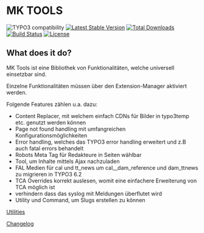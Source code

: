 MK TOOLS
========

![TYPO3 compatibility](https://img.shields.io/badge/TYPO3-8.7%20%7C%209.5-orange?maxAge=3600&style=flat-square&logo=typo3)
[![Latest Stable Version](https://img.shields.io/packagist/v/dmk/mktools.svg?maxAge=3600&style=flat-square&logo=composer)](https://packagist.org/packages/dmk/mktools)
[![Total Downloads](https://img.shields.io/packagist/dt/dmk/mktools.svg?maxAge=3600&style=flat-square)](https://packagist.org/packages/dmk/mktools)
[![Build Status](https://img.shields.io/github/workflow/status/DMKEBUSINESSGMBH/typo3-mktools/PHP-CI.svg?maxAge=3600&style=flat-square&logo=github-actions)](https://github.com/DMKEBUSINESSGMBH/typo3-mktools/actions?query=workflow%3APHP-CI)
[![License](https://img.shields.io/packagist/l/dmk/mktools.svg?maxAge=3600&style=flat-square&logo=gnu)](https://packagist.org/packages/dmk/mktools)

What does it do?
----------------

MK Tools ist eine Bibliothek von Funktionalitäten, welche universell einsetzbar sind.

Einzelne Funktionalitäten müssen über den Extension-Manager aktiviert werden.

Folgende Features zählen u.a. dazu:

-   Content Replacer, mit welchem einfach CDNs für Bilder in typo3temp etc. genutzt werden können
-   Page not found handling mit umfangreichen Konfigurationsmöglichkeiten
-   Error handling, welches das TYPO3 error handling erweitert und z.B auch fatal errors behandelt
-   Robots Meta Tag für Redakteure in Seiten wählbar
-   Tool, um Inhalte mittels Ajax nachzuladen
-   FAL Medien für cal und tt\_news um cal\_\_dam\_reference und dam\_ttnews zu migrieren in TYPO3 6.2
-   TCA Overrides korrekt auslesen, womit eine einfachere Erweiterung von TCA möglich ist
-   verhindern dass das syslog mit Meldungen überflutet wird
-   Utility und Command, um Slugs erstellen zu können


[Utilities](Documentation/Utilities/Index.md)

[Changelog](Documentation/Changelog.md)
